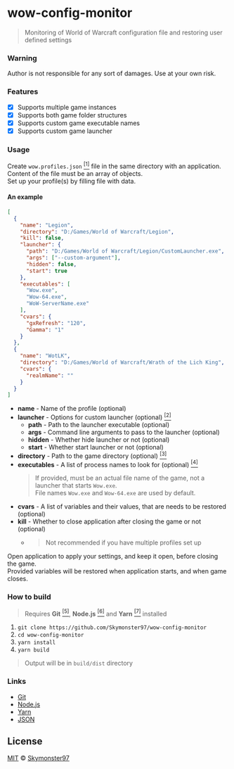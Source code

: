 <!-- markdownlint-disable no-inline-html header-increment -->
# wow-config-monitor

> Monitoring of World of Warcraft configuration file and restoring user defined settings

### Warning

Author is not responsible for any sort of damages.
Use at your own risk.

### Features

- [x] Supports multiple game instances
- [x] Supports both game folder structures <a id="dir"></a>
- [x] Supports custom game executable names <a id="exec"></a>
- [x] Supports custom game launcher <a id="launcher"></a>

### Usage

Create `wow.profiles.json` <a href="#JSON"><sup>[1]</sup></a> file in the same directory with an application.\
Content of the file must be an array of objects.\
Set up your profile(s) by filling file with data.

#### An example
<!-- https://devdocs.io/node~14_lts/child_process#child_process_child_process_execfile_file_args_options_callback -->
```json
[
  {
    "name": "Legion",
    "directory": "D:/Games/World of Warcraft/Legion",
    "kill": false,
    "launcher": {
      "path": "D:/Games/World of Warcraft/Legion/CustomLauncher.exe",
      "args": ["--custom-argument"],
      "hidden": false,
      "start": true
    },
    "executables": [
      "Wow.exe",
      "Wow-64.exe",
      "WoW-ServerName.exe"
    ],
    "cvars": {
      "gxRefresh": "120",
      "Gamma": "1"
    }
  },
  {
    "name": "WotLK",
    "directory": "D:/Games/World of Warcraft/Wrath of the Lich King",
    "cvars": {
      "realmName": ""
    }
  }
]
```

- **name** - Name of the profile (optional)
- **launcher** - Options for custom launcher (optional) <a href="#launcher"><sup>[2]</sup></a>
  - **path** - Path to the launcher executable (optional)
  - **args** - Command line arguments to pass to the launcher (optional)
  - **hidden** - Whether hide launcher or not (optional)
  - **start** - Whether start launcher or not (optional)
- **directory** - Path to the game directory (optional) <a href="#dir"><sup>[3]</sup></a>
- **executables** - A list of process names to look for (optional) <a href="#exec"><sup>[4]</sup></a>
  > If provided, must be an actual file name of the game, not a launcher that starts `Wow.exe`.\
  > File names `Wow.exe` and `Wow-64.exe` are used by default.
- **cvars** - A list of variables and their values, that are needs to be restored (optional)
- **kill** - Whether to close application after closing the game or not (optional)
  - > Not recommended if you have multiple profiles set up

Open application to apply your settings, and keep it open, before closing the game.\
Provided variables will be restored when application starts, and when game closes.

### How to build

> Requires
> **Git** <a href="#Git"><sup>[5]</sup></a>,
> **Node.js** <a href="#Node.js"><sup>[6]</sup></a> and
> **Yarn** <a href="#Yarn"><sup>[7]</sup></a> installed

1. `git clone https://github.com/Skymonster97/wow-config-monitor`
2. `cd wow-config-monitor`
3. `yarn install`
4. `yarn build`

> Output will be in `build/dist` directory

### Links

- [Git](https://git-scm.com/) <a id="Git"></a>
- [Node.js](https://nodejs.org/en/) <a id="Node.js"></a>
- [Yarn](https://yarnpkg.com/) <a id="Yarn"></a>
- [JSON](https://developer.mozilla.org/en-US/docs/Glossary/JSON) <a id="JSON"></a>

## License

[MIT](LICENSE.md) © [Skymonster97](https://github.com/Skymonster97)
